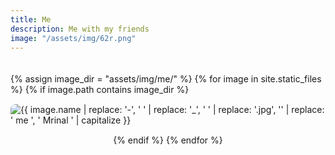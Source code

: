```yaml
---
title: Me
description: Me with my friends 
image: "/assets/img/62r.png"
---
```

 
<div class="container-me">
  {% assign image_dir = "assets/img/me/" %}
  {% for image in site.static_files %}
    {% if image.path contains image_dir %}
      <div class="image-container">
        <img src="{{ site.baseurl }}{{ image.path }}" class="img-fluid" alt="{{ image.name | replace: '-', ' ' | replace: '_', ' ' | replace: '.jpg', '' | replace: ' me ', ' Mrinal ' | capitalize }}">
        <em>{{ image.name | replace: '-', ' ' | replace: '_', ' ' | replace: '.jpg', '' | replace: ' me ', ' Mrinal ' | capitalize_all }}</em>
      </div>
    {% endif %}
  {% endfor %}
</div>

 
<style>
.container-me {
  display: flex;
  flex-direction: column;
  align-items: center;
  padding: 20px 0;
  gap: 15px;
}

.image-container {
  position: relative;
  width: 100%;
  max-width: 600px;
  overflow: hidden;
}

.container-me img {
  display: block;
  max-width: 100%;
  height: auto;
  border-radius: 8px;
  object-fit: cover;
  transition: transform 0.3s ease;
}

.image-container em {
  position: absolute;
  bottom: 10px;
  left: 50%;
  transform: translateX(-50%);
  background-color: rgba(0, 0, 0, 0.7);
  color: #fff;
  padding: 5px 10px;
  border-radius: 5px;
  opacity: 0;
  transition: opacity 0.3s ease;
}

.image-container:hover em {
  opacity: 1;
}

.container-me img:hover {
  transform: scale(1.05);
}

</style>